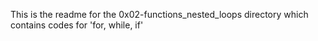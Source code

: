 This is the readme for the 0x02-functions_nested_loops directory which contains codes for 'for, while, if'
